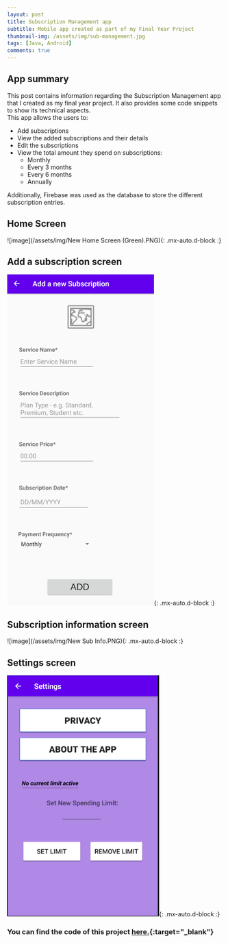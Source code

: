 ```yaml
---
layout: post
title: Subscription Management app
subtitle: Mobile app created as part of my Final Year Project
thumbnail-img: /assets/img/sub-management.jpg
tags: [Java, Android]
comments: true
---
```


## App summary
This post contains information regarding the Subscription Management app that I created as my final year project. It also provides some code snippets to show its technical aspects.  
This app allows the users to:  
* Add subscriptions
* View the added subscriptions and their details
* Edit the subscriptions
* View the total amount they spend on subscriptions:
  * Monthly
  * Every 3 months
  * Every 6 months
  * Annually

Additionally, Firebase was used as the database to store the different subscription entries.


## Home Screen

![image](/assets/img/New Home Screen (Green).PNG){: .mx-auto.d-block :}



## Add a subscription screen

![image](/assets/img/new-add-sub.png){: .mx-auto.d-block :}



## Subscription information screen

![image](/assets/img/New Sub Info.PNG){: .mx-auto.d-block :}



## Settings screen

![image](/assets/img/Settings.PNG){: .mx-auto.d-block :}  

### You can find the code of this project [here.](https://github.com/AlexAlexandrou/subscription-management-app){:target="_blank"}